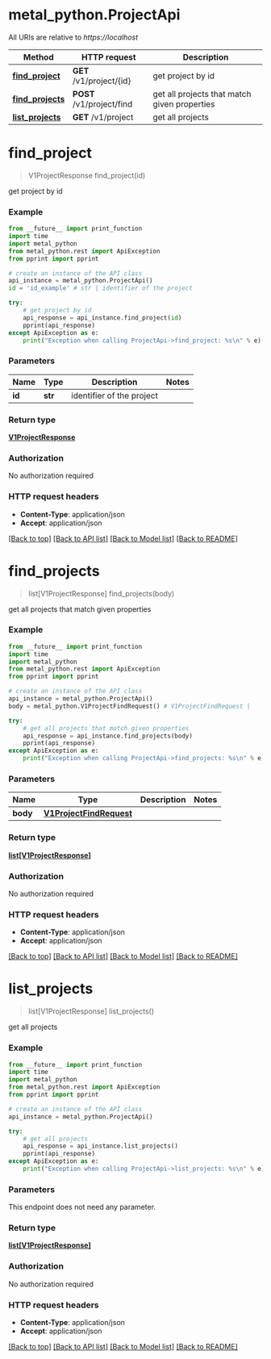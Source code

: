 # metal_python.ProjectApi

All URIs are relative to *https://localhost*

Method | HTTP request | Description
------------- | ------------- | -------------
[**find_project**](ProjectApi.md#find_project) | **GET** /v1/project/{id} | get project by id
[**find_projects**](ProjectApi.md#find_projects) | **POST** /v1/project/find | get all projects that match given properties
[**list_projects**](ProjectApi.md#list_projects) | **GET** /v1/project | get all projects


# **find_project**
> V1ProjectResponse find_project(id)

get project by id

### Example
```python
from __future__ import print_function
import time
import metal_python
from metal_python.rest import ApiException
from pprint import pprint

# create an instance of the API class
api_instance = metal_python.ProjectApi()
id = 'id_example' # str | identifier of the project

try:
    # get project by id
    api_response = api_instance.find_project(id)
    pprint(api_response)
except ApiException as e:
    print("Exception when calling ProjectApi->find_project: %s\n" % e)
```

### Parameters

Name | Type | Description  | Notes
------------- | ------------- | ------------- | -------------
 **id** | **str**| identifier of the project | 

### Return type

[**V1ProjectResponse**](V1ProjectResponse.md)

### Authorization

No authorization required

### HTTP request headers

 - **Content-Type**: application/json
 - **Accept**: application/json

[[Back to top]](#) [[Back to API list]](../README.md#documentation-for-api-endpoints) [[Back to Model list]](../README.md#documentation-for-models) [[Back to README]](../README.md)

# **find_projects**
> list[V1ProjectResponse] find_projects(body)

get all projects that match given properties

### Example
```python
from __future__ import print_function
import time
import metal_python
from metal_python.rest import ApiException
from pprint import pprint

# create an instance of the API class
api_instance = metal_python.ProjectApi()
body = metal_python.V1ProjectFindRequest() # V1ProjectFindRequest | 

try:
    # get all projects that match given properties
    api_response = api_instance.find_projects(body)
    pprint(api_response)
except ApiException as e:
    print("Exception when calling ProjectApi->find_projects: %s\n" % e)
```

### Parameters

Name | Type | Description  | Notes
------------- | ------------- | ------------- | -------------
 **body** | [**V1ProjectFindRequest**](V1ProjectFindRequest.md)|  | 

### Return type

[**list[V1ProjectResponse]**](V1ProjectResponse.md)

### Authorization

No authorization required

### HTTP request headers

 - **Content-Type**: application/json
 - **Accept**: application/json

[[Back to top]](#) [[Back to API list]](../README.md#documentation-for-api-endpoints) [[Back to Model list]](../README.md#documentation-for-models) [[Back to README]](../README.md)

# **list_projects**
> list[V1ProjectResponse] list_projects()

get all projects

### Example
```python
from __future__ import print_function
import time
import metal_python
from metal_python.rest import ApiException
from pprint import pprint

# create an instance of the API class
api_instance = metal_python.ProjectApi()

try:
    # get all projects
    api_response = api_instance.list_projects()
    pprint(api_response)
except ApiException as e:
    print("Exception when calling ProjectApi->list_projects: %s\n" % e)
```

### Parameters
This endpoint does not need any parameter.

### Return type

[**list[V1ProjectResponse]**](V1ProjectResponse.md)

### Authorization

No authorization required

### HTTP request headers

 - **Content-Type**: application/json
 - **Accept**: application/json

[[Back to top]](#) [[Back to API list]](../README.md#documentation-for-api-endpoints) [[Back to Model list]](../README.md#documentation-for-models) [[Back to README]](../README.md)

